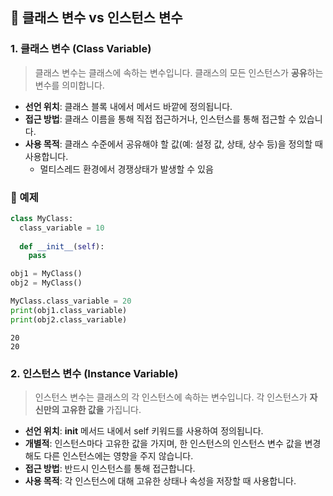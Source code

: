 ## 📍 클래스 변수 vs 인스턴스 변수



### 1. 클래스 변수 (Class Variable)

> 클래스 변수는 클래스에 속하는 변수입니다. 클래스의 모든 인스턴스가 **공유**하는 변수를 의미합니다.

- **선언 위치**: 클래스 블록 내에서 메서드 바깥에 정의됩니다.
- **접근 방법**: 클래스 이름을 통해 직접 접근하거나, 인스턴스를 통해 접근할 수 있습니다.
- **사용 목적**: 클래스 수준에서 공유해야 할 값(예: 설정 값, 상태, 상수 등)을 정의할 때 사용합니다.
  - 멀티스레드 환경에서 경쟁상태가 발생할 수 있음

### 🌈 예제

```python
class MyClass:
  class_variable = 10
  
  def __init__(self):
    pass

obj1 = MyClass()
obj2 = MyClass()

MyClass.class_variable = 20
print(obj1.class_variable)
print(obj2.class_variable)
```

```
20
20
```



### 2. 인스턴스 변수 (Instance Variable)

> 인스턴스 변수는 클래스의 각 인스턴스에 속하는 변수입니다. 각 인스턴스가 **자신만의 고유한 값을** 가집니다.

- **선언 위치**: __init__ 메서드 내에서 self 키워드를 사용하여 정의됩니다.
- **개별적**: 인스턴스마다 고유한 값을 가지며, 한 인스턴스의 인스턴스 변수 값을 변경해도 다른 인스턴스에는 영향을 주지 않습니다.
- **접근 방법**: 반드시 인스턴스를 통해 접근합니다.
- **사용 목적**: 각 인스턴스에 대해 고유한 상태나 속성을 저장할 때 사용합니다.
